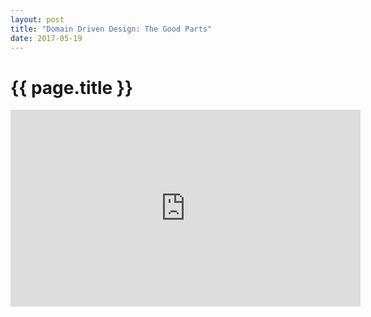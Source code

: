 ```yaml
---
layout: post
title: "Domain Driven Design: The Good Parts"
date: 2017-05-19
---
```

# {{ page.title }}
<iframe width="560" height="315" src="https://www.youtube.com/embed/U6CeaA-Phqo" frameborder="0" allowfullscreen></iframe>